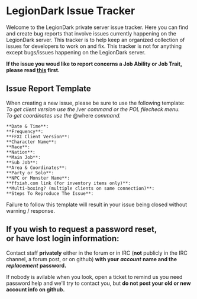 # LegionDark Issue Tracker

Welcome to the LegionDark private server issue tracker. Here you can find and create bug reports that involve issues currently happening on the LegionDark server. This tracker is to help keep an organized collection of issues for developers to work on and fix. This tracker is not for anything except bugs/issues happening on the LegionDark server. 

**If the issue you woud like to report concerns a Job Ability or Job Trait, please read [this](https://github.com/LegionDark/Issues/issues/298) first.**

## Issue Report Template

When creating a new issue, please be sure to use the following template: <br/>
*To get client version use the*  /ver  *command or the POL filecheck menu.* <br/>
*To get coordinates use the*  @where  *command.* <br/>
```
**Date & Time**: 
**Frequency**:
**FFXI Client Version**:
**Character Name**:
**Race**:
**Nation**:
**Main Job**:
**Sub Job**:
**Area & Coordinates**:
**Party or Solo**:
**NPC or Monster Name**:
**ffxiah.com link (for inventory items only)**: 
**Multi-boxing? (multiple clients on same connection)**:
**Steps To Reproduce The Issue**:
```

Failure to follow this template will result in your issue being closed without warning / response.


## If you wish to request a password reset, <br>or have lost login information:

Contact staff **privately** either in the forum or in IRC (**not** publicly in the IRC channel, a forum post, or on github) **with your** ***account*** **name and the** ***replacement*** **password.** 

If nobody is avilable when you look, open a ticket to remind us you need password help and we'll try to contact you, but **do not post your old or new account info on github.**
